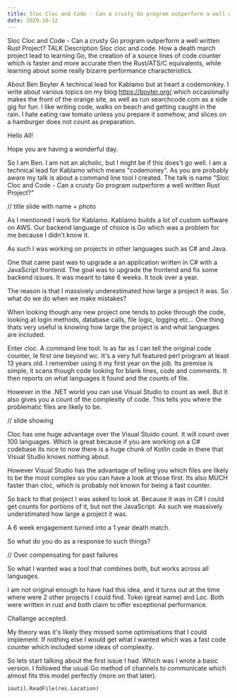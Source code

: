```yaml
---
title: Sloc Cloc and Code - Can a crusty Go program outperform a well written Rust Project?
date: 2029-10-12
---
```




Sloc Cloc and Code - Can a crusty Go program outperform a well written Rust Project?
TALK
Description
Sloc cloc and code. How a death march project lead to learning Go, the creation of a source lines of code counter which is faster and more accurate then the Rust/ATS/C equivalents, while learning about some really bizarre performance characteristics.

About Ben Boyter
A technical lead for Kablamo but at heart a codemonkey. I write about various topics on my blog https://boyter.org/ which occasionally makes the front of the orange site, as well as run searchcode.com as a side gig for fun. I like writing code, walks on beach and getting caught in the rain. I hate eating raw tomato unless you prepare it somehow, and slices on a hamburger does not count as preparation.










Hello All!

Hope you are having a wonderful day.

So I am Ben. I am not an alcholic, but I might be if this does't go well. I am a technical lead for Kablamo which means "codemoney". As you are probably aware my talk is about a command line tool I created. The talk is name "Sloc Cloc and Code - Can a crusty Go program outperform a well written Rust Project?"

// title slide with name + photo

As I mentioned I work for Kablamo. Kablamo builds a lot of custom software on AWS. Our backend language of choice is Go which was a problem for me because I didn't know it.

As such I was working on projects in other languages such as C# and Java. 

One that came past was to upgrade a an application written in C# with a JavaScript frontend. The goal was to upgrade the frontend and fix some backend issues. It was meant to take 6 weeks. It took over a year.

The reason is that I massively underestimated how large a project it was. So what do we do when we make mistakes?

When looking though any new project one tends to poke through the code, looking at login methods, database calls, file logic, logging etc... One thing thats very useful is knowing how large the project is and what languages are included.

Enter cloc. A command line tool. Is as far as I can tell the original code counter, Ie first one beyond wc. It's a very full featured perl program at least 13 years old. I remember using it my first year on the job. Its premise is simple, it scans though code looking for blank lines, code and comments. It then reports on what languages it found and the counts of file.

However in the .NET world you can use Visual Studio to count as well. But it also gives you a count of the complexity of code. This tells you where the problematic files are likely to be.

// slide showing

Cloc has one huge advantage over the Visual Stuido count. It will count over 100 languages. Which is great because if you are working on a C# codebase its nice to now there is a huge chunk of Kotlin code in there that Visual Studio knows nothing about.

However Visual Studio has the advantage of telling you which files are likely to be the most complex so you can have a look at those first. Its also MUCH faster than cloc, which is probably not known for being a fast counter.

So back to that project I was asked to look at. Because it was in C# I could get counts for portions of it, but not the JavaScript. As such we massively understimated how large a project it was. 

A 6 week engagement turned into a 1 year death match.

So what do you do as a response to such things?

// Over compensating for past failures

So what I wanted was a tool that combines both, but works across all languages.

I am not original enough to have had this idea, and it turns out at the time where were 2 other projects I could find. Tokei (great name) and Loc. Both were written in rust and both claim to offer exceptional performance.

Challange accepted.

My theory was it's likely they missed some optimisations that I could implement. If nothing else I would get what I wanted which was a fast code counter which included some ideas of complexity.

So lets start talking about the first issue I had. Which was I wrote a basic version. I followed the usual Go method of channels to communicate which almost fits this model perfectly (more on that later).




<pre><code>ioutil.ReadFile(res.Location)</code></pre>